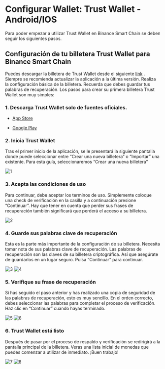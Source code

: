 # Configurar Wallet: Trust Wallet - Android/IOS

Para poder empezar a utilizar Trust Wallet en Binance Smart Chain se deben seguir los siguientes pasos.

## Configuración de tu billetera Trust Wallet para Binance Smart Chain


Puedes descargar la billetera de Trust Wallet desde el siguiente [link](https://share.trustwallet.com/kuBobNL1Mab) . Siempre se recomienda actualizar la aplicación a la última versión.
Realiza la configuración básica de la billetera. Recuerda que debes guardar tus palabras de recuperación. Los pasos para crear su primera billetera Trust Wallet son muy simples:

### 1. Descarga Trust Wallet solo de fuentes oficiales.
  
  * [App Store](https://apps.apple.com/app/trust-ethereum-wallet/id1288339409)
  
  * [Google Play](https://play.google.com/store/apps/details?id=com.wallet.crypto.trustapp)
  
### 2. Inicia Trust Wallet

Tras el primer inicio de la aplicación, se le presentará la siguiente pantalla donde puede seleccionar entre “Crear una nueva billetera” o “Importar” una existente. Para esta guía, seleccionaremos “Crear una nueva billetera”

![1](https://user-images.githubusercontent.com/79335891/108876340-6adddd00-75fe-11eb-8726-9d7b82e7ef48.png)



### 3. Acepta las condiciones de uso

Para continuar, debe aceptar los terminos de uso. Simplemente coloque una check de verificación en la casilla y a continuación presione “Continuar”. 
Hay que tener en cuenta que perder sus frases de recuperación también significará que perderá el acceso a su billetera.

![2](https://user-images.githubusercontent.com/79335891/108876346-6b767380-75fe-11eb-8e60-0ad2168cbcf9.png)


### 4. Guarde sus palabras clave de recuperación

Esta es la parte más importante de la configuración de su billetera. Necesita tomar nota de sus palabras clave de recuperación. Las palabras de recuperación son las claves de su billetera criptográfica. Así que asegúrate de guardarlos en un lugar seguro. Pulsa “Continuar” para continuar.

![3](https://user-images.githubusercontent.com/79335891/108876348-6c0f0a00-75fe-11eb-82ef-c52f4cd854bd.png)
![4](https://user-images.githubusercontent.com/79335891/108876350-6c0f0a00-75fe-11eb-9f16-b690b89e08c0.png)


### 5.	Verifique su frase de recuperación

Si has seguido el paso anterior y has realizado una copia de seguridad de las palabras de recuperación, esto es muy sencillo. En el orden correcto, debes seleccionar las palabras para completar el proceso de verificación. Haz clic en “Continuar” cuando hayas terminado.

![5](https://user-images.githubusercontent.com/79335891/108876351-6ca7a080-75fe-11eb-9307-c1411f2a99b9.png)
![6](https://user-images.githubusercontent.com/79335891/108876353-6ca7a080-75fe-11eb-8b70-cf69ff6df103.png)


### 6. Trust Wallet está listo

Después de pasar por el proceso de respaldo y verificación se redirigirá a la pantalla principal de la billetera. Veras una lista inicial de monedas que puedes comenzar a utilizar de inmediato. ¡Buen trabajo!

![7](https://user-images.githubusercontent.com/79335891/108876357-6d403700-75fe-11eb-9ba2-30c231cd9be2.png)
![8](https://user-images.githubusercontent.com/79335891/108876359-6d403700-75fe-11eb-80f2-45b1dba7bf70.png)


